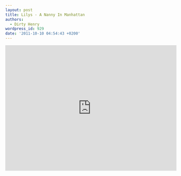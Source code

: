 ```yaml
---
layout: post
title: Lilys - A Nanny In Manhattan
authors:
  - Dirty Henry
wordpress_id: 929
date: '2011-10-10 04:54:43 +0200'
---
```

<iframe width="540" height="396" src="http://www.youtube.com/embed/4fINpWTj-Bw" frameborder="0" allowfullscreen></iframe>
